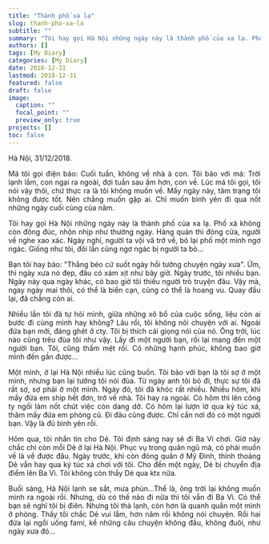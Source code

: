```yaml
---
title: "Thành phố xa lạ"
slug: thanh-pho-xa-la
subtitle: ""
summary: "Tôi hay gọi Hà Nội những ngày này là thành phố của xa lạ. Phố xá không còn đông đúc, nhộn nhịp như thường ngày. Hàng quán thì đóng cửa, người về nghe xao xác."
authors: []
tags: [My Diary]
categories: [My Diary]
date: 2018-12-31
lastmod: 2018-12-31
featured: false
draft: false
image:
  caption: ""
  focal_point: ""
  preview_only: true
projects: []
toc: false
---
```


<p style = "text-align: justify">Hà Nội, 31/12/2018.</p>

<p style = "text-align: justify">Má tôi gọi điện bảo: Cuối tuần, không về nhà à con. Tôi bảo với má: Trời lạnh lắm, con ngại ra ngoài, đợi tuần sau ấm hơn, con về. Lúc má tôi gọi, tôi nói vậy thôi, chứ thực ra là tôi không muốn về. Mấy ngày này, tâm trạng tôi không được tốt. Nên chẳng muốn gặp ai. Chỉ muốn bình yên đi qua nốt những ngày cuối cùng của năm.</p>

<p style = "text-align: justify">Tôi hay gọi Hà Nội những ngày này là thành phố của xa lạ. Phố xá không còn đông đúc, nhộn nhịp như thường ngày. Hàng quán thì đóng cửa, người về nghe xao xác. Ngày nghỉ, người ta vội vã trở về, bỏ lại phố một mình ngơ ngác. Giống như tôi, đôi lần cũng ngơ ngác bị người ta bỏ...</p>

<p style = "text-align: justify">Bạn tôi hay bảo: "Thằng béo cứ suốt ngày hồi tưởng chuyện ngày xưa". Ừm, thì ngày xưa nó đẹp, đâu có xám xịt như bây giờ. Ngày trước, tôi nhiều bạn. Ngày này qua ngày khác, có bao giờ tôi thiếu người trò truyện đâu. Vậy mà, ngay ngày mai thôi, có thể là biển cạn, cũng có thể là hoang vu. Quay đầu lại, đã chẳng còn ai.</p>

<p style = "text-align: justify">Nhiều lần tôi đã tự hỏi mình, giữa những xô bồ của cuộc sống, liệu còn ai bước đi cùng mình hay không? Lâu rồi, tôi không nói chuyện với ai. Ngoài đứa bạn mới, đáng ghét ở cty. Tôi bị thích cái giọng nói của nó. Ông trời, lúc nào cũng trêu đùa tôi như vậy. Lấy đi một người bạn, rồi lại mang đến một người bạn. Tôi, cũng thấm mệt rồi. Có những hạnh phúc, không bao giờ mình đến gần được...</p>

<p style = "text-align: justify">Một mình, ở lại Hà Nội nhiều lúc cũng buồn. Tôi bảo với bạn là tôi sợ ở một mình, nhưng bạn lại tưởng tôi nói đùa. Từ ngày anh tôi bỏ đi, thực sự tôi đã rất sợ, sợ phải ở một mình. Ngày đó, tôi đã khóc rất nhiều. Nhiều hôm, khi mấy đứa em ship hết đơn, trở về nhà. Tôi hay ra ngoài. Có hôm thì lên công ty ngồi làm nốt chút việc còn dang dở. Có hôm lại lượn lờ qua ký túc xá, thăm mấy đứa em phòng cũ. Đi đâu cũng được. Chỉ cần nơi đó có một người bạn. Vậy là đủ bình yên rồi.</p>

<p style = "text-align: justify">Hôm qua, tôi nhắn tin cho Dẻ. Tôi định sáng nay sẽ đi Ba Vì chơi. Giờ này chắc chỉ còn mỗi Dẻ ở lại Hà Nội. Phục vụ trong quân ngũ mà, có phải muốn về là về được đâu. Ngày trước, khi còn đóng quân ở Mỹ Đình, thỉnh thoảng Dẻ vẫn hay qua ký túc xá chơi với tôi. Cho đến một ngày, Dẻ bị chuyển địa điểm lên Ba Vì. Tôi không còn thấy Dẻ qua ktx nữa.</p>

<p style = "text-align: justify">Buổi sáng, Hà Nội lạnh se sắt, mưa phùn...Thế là, ông trời lại không muốn mình ra ngoài rồi. Nhưng, dù có thế nào đi nữa thì tôi vẫn đi Ba Vì. Có thể bạn sẽ nghĩ tôi bị điên. Nhưng tôi thà lạnh, còn hơn là quanh quẩn một mình ở phòng. Thấy tôi chắc Dẻ vui lắm, hơn năm rồi không nói chuyện. Rồi hai đứa lại ngồi uống fami, kể những câu chuyện không đầu, không đuôi, như ngày xưa đó...</p>
